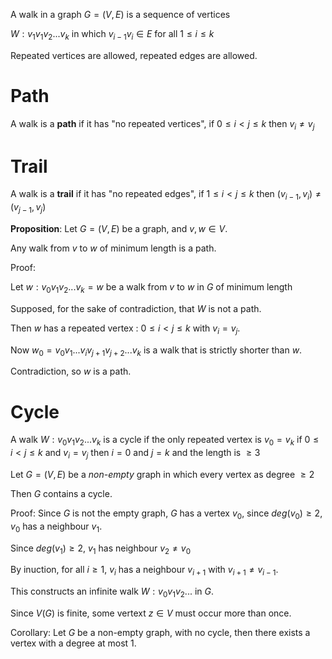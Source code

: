 
A walk in a graph $G = (V,E)$ is a sequence of vertices

$W : v_1v_1v_2...v_k$
in which $v_{i-1}v_i \in E$ for all $1 \le i \le k$

Repeated vertices are allowed, repeated edges are allowed.

# Path

A walk is a **path** if it has "no repeated vertices",
if $0 \le i < j \le k$ then $v_i \neq v_j$

# Trail

A walk is a **trail** if it has "no repeated edges",
if $1 \le i < j \le k$ then $(v_{i-1}, v_i) \neq (v_{j-1}, v_{j})$

**Proposition**: Let $G = (V,E)$ be a graph, and $v,w \in V$.

Any walk from $v$ to $w$ of minimum length is a path.

Proof: 

Let $w: v_0 v_1 v_2...v_k = w$ be a walk from $v$ to $w$ in $G$ of minimum length

Supposed, for the sake of contradiction, that $W$ is not a path.

Then $w$ has a repeated vertex : $0 \le i < j \le k$ with $v_i = v_j$.

Now $w_0 = v_0 v_1...v_i v_{j+1} v_{j+2}...v_k$ is a walk that is strictly shorter than $w$.

Contradiction, so $w$ is a path.

# Cycle

A walk $W : v_0v_1v_2...v_k$ is a cycle if the only repeated vertex is $v_0 = v_k$
if $0 \le i < j \le k$ and $v_i = v_j$ then $i=0$ and $j=k$
and the length is $\ge 3$

Let $G = (V,E)$ be a *non-empty* graph in which every vertex as degree $\ge2$

Then $G$ contains a cycle.

Proof:
Since $G$ is not the empty graph, $G$ has a vertex $v_0$, since $deg(v_0) \ge 2$, $v_0$ has a neighbour $v_1$.

Since $deg(v_1) \ge 2$, $v_1$ has neighbour $v_2 \neq v_0$

By inuction, for all $i \ge 1$, $v_i$ has a neighbour $v_{i+1}$ with $v_{i+1} \neq v_{i-1}$.

This constructs an infinite walk $W: v_0 v_1 v_2...$ in $G$.

Since $V(G)$ is finite, some vertext $z \in V$ must occur more than once.

Corollary:
Let $G$ be a non-empty graph, with no cycle, then there exists a vertex with a degree at most 1.

